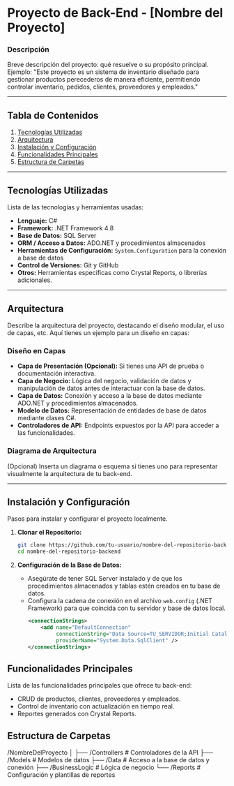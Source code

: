 # **Proyecto de Back-End - [Nombre del Proyecto]**

### Descripción
Breve descripción del proyecto: qué resuelve o su propósito principal. Ejemplo: "Este proyecto es un sistema de inventario diseñado para gestionar productos perecederos de manera eficiente, permitiendo controlar inventario, pedidos, clientes, proveedores y empleados."

---

## **Tabla de Contenidos**

1. [Tecnologías Utilizadas](#tecnologías-utilizadas)
2. [Arquitectura](#arquitectura)
3. [Instalación y Configuración](#instalación-y-configuración)
4. [Funcionalidades Principales](#funcionalidades-principales)
5. [Estructura de Carpetas](#estructura-de-carpetas)

---

## **Tecnologías Utilizadas**

Lista de las tecnologías y herramientas usadas:

- **Lenguaje:** C#
- **Framework:** .NET Framework 4.8
- **Base de Datos:** SQL Server
- **ORM / Acceso a Datos:** ADO.NET y procedimientos almacenados
- **Herramientas de Configuración:** `System.Configuration` para la conexión a base de datos
- **Control de Versiones:** Git y GitHub
- **Otros:** Herramientas específicas como Crystal Reports, o librerías adicionales.

---

## **Arquitectura**

Describe la arquitectura del proyecto, destacando el diseño modular, el uso de capas, etc. Aquí tienes un ejemplo para un diseño en capas:

### Diseño en Capas

- **Capa de Presentación (Opcional):** Si tienes una API de prueba o documentación interactiva.
- **Capa de Negocio:** Lógica del negocio, validación de datos y manipulación de datos antes de interactuar con la base de datos.
- **Capa de Datos:** Conexión y acceso a la base de datos mediante ADO.NET y procedimientos almacenados.
- **Modelo de Datos:** Representación de entidades de base de datos mediante clases C#.
- **Controladores de API:** Endpoints expuestos por la API para acceder a las funcionalidades.

### Diagrama de Arquitectura

(Opcional) Inserta un diagrama o esquema si tienes uno para representar visualmente la arquitectura de tu back-end.

---

## **Instalación y Configuración**

Pasos para instalar y configurar el proyecto localmente.

1. **Clonar el Repositorio:**
   ```bash
   git clone https://github.com/tu-usuario/nombre-del-repositorio-backend.git
   cd nombre-del-repositorio-backend
   ```
2. **Configuración de la Base de Datos:**

   - Asegúrate de tener SQL Server instalado y de que los procedimientos almacenados y tablas estén creados en tu base de datos.
   - Configura la cadena de conexión en el archivo `web.config` (.NET Framework) para que coincida con tu servidor y base de datos local.
     ```xml
     <connectionStrings>
         <add name="DefaultConnection" 
              connectionString="Data Source=TU_SERVIDOR;Initial Catalog=TU_BASE_DE_DATOS;User ID=USUARIO;Password=CONTRASEÑA"
              providerName="System.Data.SqlClient" />
     </connectionStrings>
     ```
## Funcionalidades Principales

Lista de las funcionalidades principales que ofrece tu back-end:

- CRUD de productos, clientes, proveedores y empleados.
- Control de inventario con actualización en tiempo real.
- Reportes generados con Crystal Reports.

## Estructura de Carpetas

/NombreDelProyecto
│
├── /Controllers         # Controladores de la API
├── /Models              # Modelos de datos
├── /Data                # Acceso a la base de datos y conexión
├── /BusinessLogic       # Lógica de negocio
└── /Reports             # Configuración y plantillas de reportes
